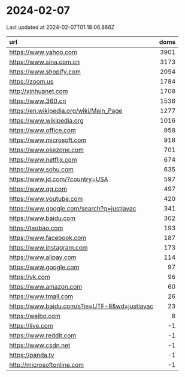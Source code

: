 # 2024-02-07

<!-- BEGIN -->
Last updated at 2024-02-07T01:18:06.886Z

url | doms
:- | -:
https://www.yahoo.com | 3901
https://www.sina.com.cn | 3173
https://www.shopify.com | 2054
https://zoom.us | 1784
http://xinhuanet.com | 1708
https://www.360.cn | 1536
https://en.wikipedia.org/wiki/Main_Page | 1277
https://www.wikipedia.org | 1016
https://www.office.com | 958
https://www.microsoft.com | 918
https://www.okezone.com | 701
https://www.netflix.com | 674
https://www.sohu.com | 635
https://www.jd.com/?country=USA | 597
https://www.qq.com | 497
https://www.youtube.com | 420
https://www.google.com/search?q=justjavac | 341
https://www.baidu.com | 302
https://taobao.com | 193
https://www.facebook.com | 187
https://www.instagram.com | 173
https://www.alipay.com | 114
https://www.google.com | 97
https://vk.com | 96
https://www.amazon.com | 60
https://www.tmall.com | 26
https://www.baidu.com/s?ie=UTF-8&wd=justjavac | 23
https://weibo.com | 8
https://live.com | -1
https://www.reddit.com | -1
https://www.csdn.net | -1
https://panda.tv | -1
http://microsoftonline.com | -1
<!-- END -->
